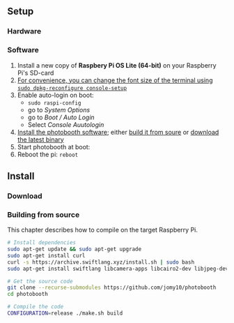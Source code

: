 ## Setup

### Hardware

### Software

1. Install a new copy of **Raspbery Pi OS Lite (64-bit)** on your Raspberry Pi's SD-card
2. [For convenience, you can change the font size of the terminal using `sudo dpkg-reconfigure console-setup`](https://www.raspberrypi-spy.co.uk/2014/04/how-to-change-the-command-line-font-size/)
3. Enable auto-login on boot:
    - `sudo raspi-config`
    - go to *System Options*
    - go to *Boot / Auto Login*
    - Select *Console Auutologin*
4. [Install the photobooth software](#Install); either [build it from soure](#building-from-source) or [download the latest binary](#download)
5. Start photobooth at boot: <!-- TODO -->
6. Reboot the pi: `reboot`

## Install

### Download

### Building from source

This chapter describes how to compile on the target Raspberry Pi.

```sh
# Install dependencies
sudo apt-get update && sudo apt-get upgrade
sudo apt-get install curl
curl -s https://archive.swiftlang.xyz/install.sh | sudo bash
sudo apt-get install swiftlang libcamera-apps libcairo2-dev libjpeg-dev

# Get the source code
git clone --recurse-submodules https://github.com/jomy10/photobooth
cd photobooth

# Compile the code
CONFIGURATION=release ./make.sh build
```

